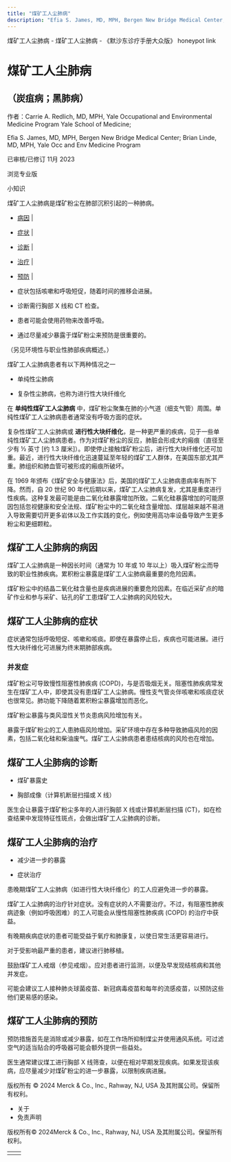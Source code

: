 ```yaml
---
title: "煤矿工人尘肺病"
description: "Efia S. James, MD, MPH, Bergen New Bridge Medical Center; Brian Linde, MD, MPH, Yale Occ and Env Medicine Program"
---
```


﻿煤矿工人尘肺病 \- 煤矿工人尘肺病 \- 《默沙东诊疗手册大众版》 honeypot link

# 煤矿工人尘肺病

## （炭疽病；黑肺病）

作者：Carrie A. Redlich, MD, MPH, Yale Occupational and Environmental Medicine Program Yale
School of Medicine;

Efia S. James, MD, MPH, Bergen New Bridge Medical Center; Brian Linde, MD, MPH, Yale Occ and Env Medicine Program

已审核/已修订 11月 2023

浏览专业版

小知识

煤矿工人尘肺病是煤矿粉尘在肺部沉积引起的一种肺病。

- [病因](#病因_v87248353_zh) \|
- [症状](#症状_v87248359_zh) \|
- [诊断](#诊断_v87248371_zh) \|
- [治疗](#治疗_v87248380_zh) \|
- [预防](#预防_v87248402_zh) \|

- 症状包括咳嗽和呼吸短促，随着时间的推移会进展。

- 诊断需行胸部 X 线和 CT 检查。

- 患者可能会使用药物来改善呼吸。

- 通过尽量减少暴露于煤矿粉尘来预防是很重要的。


（另见环境性与职业性肺部疾病概述。）

煤矿工人尘肺病患者有以下两种情况之一

- 单纯性尘肺病

- 复杂性尘肺病，也称为进行性大块纤维化


在 **单纯性煤矿工人尘肺病** 中，煤矿粉尘聚集在肺的小气道（细支气管）周围。单纯性煤矿工人尘肺病患者通常没有呼吸方面的症状。

复杂性煤矿工人尘肺病或 **进行性大块纤维化**，是一种更严重的疾病，见于一些单纯性煤矿工人尘肺病患者。作为对煤矿粉尘的反应，肺脏会形成大的瘢痕（直径至少有 ½ 英寸 \[约 1.3 厘米\]）。即使停止接触煤矿粉尘后，进行性大块纤维化还可加重。最近，进行性大块纤维化迅速蔓延至年轻的煤矿工人群体，在美国东部尤其严重。肺组织和肺血管可被形成的瘢痕所破坏。

在 1969 年颁布《煤矿安全与健康法》后，美国的煤矿工人尘肺病患病率有所下降。然而，自 20 世纪 90 年代后期以来，煤矿工人尘肺病复发，尤其是重度进行性疾病。这种复发最可能是由二氧化硅暴露增加所致。二氧化硅暴露增加的可能原因包括忽视健康和安全法规、煤矿粉尘中的二氧化硅含量增加、煤层越来越不易进入导致需要切开更多岩体以及工作实践的变化，例如使用高功率设备导致产生更多粉尘和更细颗粒。

## 煤矿工人尘肺病的病因

煤矿工人尘肺病是一种因长时间（通常为 10 年或 10 年以上）吸入煤矿粉尘而导致的职业性肺疾病。累积粉尘暴露是煤矿工人尘肺病最重要的危险因素。

煤矿粉尘中的结晶二氧化硅含量也是疾病进展的重要危险因素。在临近采矿点的暗矿作业和参与采矿、钻孔的矿工患煤矿工人尘肺病的风险较大。

## 煤矿工人尘肺病的症状

症状通常包括呼吸短促、咳嗽和咳痰。即使在暴露停止后，疾病也可能进展。进行性大块纤维化可进展为终末期肺部疾病。

### 并发症

煤矿粉尘可导致慢性阻塞性肺疾病 (COPD)，与是否吸烟无关。阻塞性肺疾病常发生在煤矿工人中，即使其没有患煤矿工人尘肺病。慢性支气管炎伴咳嗽和咳痰症状也很常见。肺功能下降随着累积粉尘暴露增加而恶化。

煤矿粉尘暴露与类风湿性关节炎患病风险增加有关。

暴露于煤矿粉尘的工人患肺癌风险增加。采矿环境中存在多种导致肺癌风险的因素，包括二氧化硅和柴油废气。煤矿工人尘肺病患者患结核病的风险也在增加。

## 煤矿工人尘肺病的诊断

- 煤矿暴露史

- 胸部成像（计算机断层扫描或 X 线）


医生会让暴露于煤矿粉尘多年的人进行胸部 X 线或计算机断层扫描 (CT)，如在检查结果中发现特征性斑点，会做出煤矿工人尘肺病的诊断。

## 煤矿工人尘肺病的治疗

- 减少进一步的暴露

- 症状治疗


患晚期煤矿工人尘肺病（如进行性大块纤维化）的工人应避免进一步的暴露。

煤矿工人尘肺病的治疗针对症状。没有症状的人不需要治疗。不过，有阻塞性肺疾病迹象（例如呼吸困难）的工人可能会从慢性阻塞性肺疾病 (COPD) 的治疗中获益。

有晚期疾病症状的患者可能受益于氧疗和肺康复，以使日常生活更容易进行。

对于受影响最严重的患者，建议进行肺移植。

鼓励煤矿工人戒烟（参见戒烟）。应对患者进行监测，以便及早发现结核病和其他并发症。

可能会建议工人接种肺炎球菌疫苗、新冠病毒疫苗和每年的流感疫苗，以预防这些他们更易感的感染。

## 煤矿工人尘肺病的预防

预防措施首先是消除或减少暴露，如在工作场所抑制煤尘并使用通风系统。可过滤空气的适当贴合的呼吸器可能会额外提供一些益处。

医生通常建议煤工进行胸部 X 线筛查，以便在相对早期发现疾病。如果发现该疾病，应尽量减少对煤矿粉尘的进一步暴露，以限制疾病进展。



版权所有 © 2024
Merck & Co., Inc., Rahway, NJ, USA 及其附属公司。保留所有权利。

- 关于
- 免责声明

版权所有© 2024Merck & Co., Inc., Rahway, NJ, USA 及其附属公司。保留所有权利。

|     |     |
| --- | --- |
|  |  |